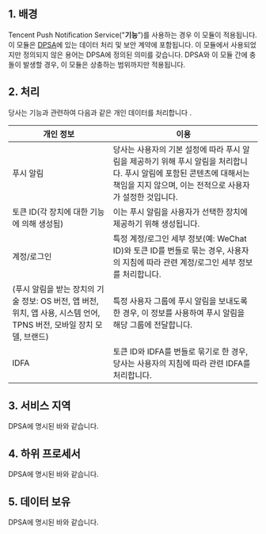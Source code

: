 ## 1.  배경

Tencent Push Notiﬁcation Service("**기능**”)를 사용하는 경우 이 모듈이 적용됩니다. 이 모듈은 [DPSA](https://intl.cloud.tencent.com/document/product/301/17347)에 있는 데이터 처리 및 보안 계약에 포함됩니다. 이 모듈에서 사용되었지만 정의되지 않은 용어는 DPSA에 정의된 의미를 갖습니다. DPSA와 이 모듈 간에 충돌이 발생할 경우, 이 모듈은 상충하는 범위까지만 적용됩니다.

## 2.  처리

당사는 기능과 관련하여 다음과 같은 개인 데이터를 처리합니다 .

| <b>개인 정보</b>                                               | <b>이용</b>                                                     |
| ------------------------------- | ------------------------------------------------------------ |
| 푸시 알림                                                    | 당사는 사용자의 기본 설정에 따라 푸시 알림을 제공하기 위해 푸시 알림을 처리합니다. 푸시 알림에 포함된 콘텐츠에 대해서는  책임을 지지 않으며, 이는 전적으로 사용자가 설정한 것입니다. |
| 토큰 ID(각 장치에 대한 기능에 의해 생성됨)                   | 이는 푸시 알림을 사용자가 선택한 장치에 제공하기 위해 생성됩니다. |
| 계정/로그인                                                  | 특정 계정/로그인 세부 정보(예: WeChat ID)와 토큰 ID를 번들로 묶는 경우, 사용자의 지침에 따라 관련 계정/로그인 세부 정보를 처리합니다. |
| (푸시 알림을 받는 장치의 기술 정보: OS 버전, 앱 버전, 위치, 앱 사용, 시스템 언어, TPNS 버전, 모바일 장치 모델, 브랜드) | 특정 사용자 그룹에 푸시 알림을 보내도록 한 경우, 이 정보를 사용하여 푸시 알림을 해당 그룹에 전달합니다. |
| IDFA          | 토큰 ID와 IDFA를 번들로 묶기로 한 경우, 당사는 사용자의 지침에 따라 관련 IDFA를 처리합니다. |

## 3.  서비스 지역

DPSA에 명시된 바와 같습니다.

## 4.  하위 프로세서

DPSA에 명시된 바와 같습니다.

## 5.  데이터 보유

DPSA에 명시된 바와 같습니다.
